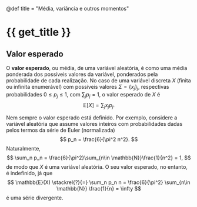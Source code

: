 @def title = "Média, variância e outros momentos"

# {{ get_title }}

## Valor esperado

O **valor esperado**, ou média, de uma variável aleatória, é como uma média ponderada dos possíveis valores da variável, ponderados pela probabilidade de cada realização. No caso de uma variável discreta $X$ (finita ou infinita enumerável) com possíveis valores $\Sigma = \{x_j\}_j$, respectivas probabilidades $0 \leq p_j \leq 1$, com $\sum_j p_j = 1$, o valor esperado de $X$ é
$$
\mathbb{E}[X] = \sum_j x_j p_j.
$$

Nem sempre o valor esperado está definido. Por exemplo, considere a variável aleatória que assume valores inteiros com probabilidades dadas pelos termos da série de Euler (normalizada)
$$
p_n = \frac{6}{\pi^2 n^2}.
$$
Naturalmente,
$$
\sum_n p_n = \frac{6}{\pi^2}\sum_{n\in \mathbb{N}}\frac{1}{n^2} = 1,
$$
de modo que $X$ é uma variável aleatória. O seu valor esperado, no entanto, é indefinido, já que
$$
\mathbb{E}(X) \stackrel{?}{=} \sum_n p_n n = \frac{6}{\pi^2} \sum_{n\in \mathbb{N}} \frac{1}{n} = \infty
$$
é uma série divergente.
